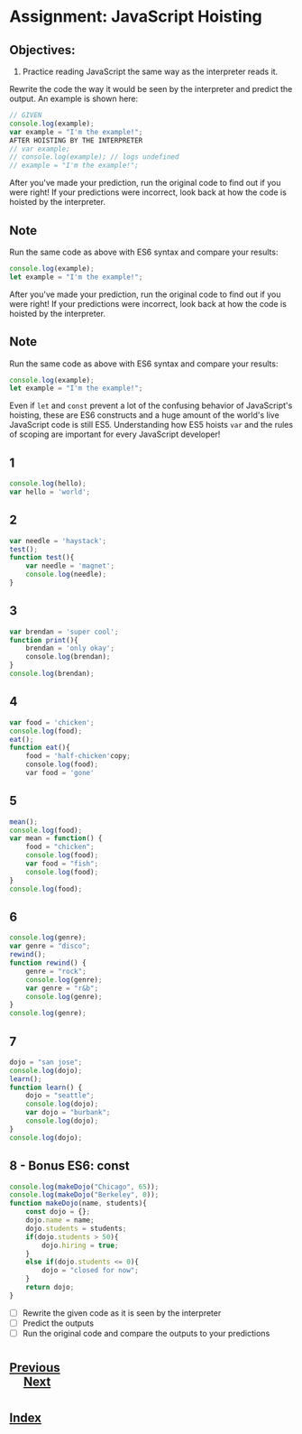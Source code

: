# Assignment: JavaScript Hoisting
## Objectives:
1.  Practice reading JavaScript the same way as the interpreter reads it.
   
Rewrite the code the way it would be seen by the interpreter and predict the output. An example is shown here:
```js
// GIVEN
console.log(example);
var example = "I'm the example!";
AFTER HOISTING BY THE INTERPRETER
// var example;
// console.log(example); // logs undefined
// example = "I'm the example!";
```
After you've made your prediction, run the original code to find out if you were right! If your predictions were incorrect, look back at how the code is hoisted by the interpreter.

## Note
Run the same code as above with ES6 syntax and compare your results:
```js
console.log(example);
let example = "I'm the example!";    
```
After you've made your prediction, run the original code to find out if you were right! If your predictions were incorrect, look back at how the code is hoisted by the interpreter.
## Note
Run the same code as above with ES6 syntax and compare your results:
```js
console.log(example);
let example = "I'm the example!";   
```
Even if `let` and `const` prevent a lot of the confusing behavior of JavaScript's hoisting, these are ES6 constructs and a huge amount of the world's live JavaScript code is still ES5. Understanding how ES5 hoists `var` and the rules of scoping are important for every JavaScript developer!
## 1
```js
console.log(hello);                                   
var hello = 'world';         
```
## 2
```js
var needle = 'haystack';
test();
function test(){
    var needle = 'magnet';
    console.log(needle);
}
```
## 3
```js
var brendan = 'super cool';
function print(){
    brendan = 'only okay';
    console.log(brendan);
}
console.log(brendan);

```
## 4
```js
var food = 'chicken';
console.log(food);
eat();
function eat(){
    food = 'half-chicken'copy;
    console.log(food);
    var food = 'gone'
```
## 5 
```js
mean();
console.log(food);
var mean = function() {
    food = "chicken";
    console.log(food);
    var food = "fish";
    console.log(food);
}
console.log(food);
```
## 6
```js
console.log(genre);
var genre = "disco";
rewind();
function rewind() {
    genre = "rock";
    console.log(genre);
    var genre = "r&b";
    console.log(genre);
}
console.log(genre);
```
## 7 
```js 
dojo = "san jose";
console.log(dojo);
learn();
function learn() {
    dojo = "seattle";
    console.log(dojo);
    var dojo = "burbank";
    console.log(dojo);
}
console.log(dojo);
```
## 8 - Bonus ES6: const
```js
console.log(makeDojo("Chicago", 65));
console.log(makeDojo("Berkeley", 0));
function makeDojo(name, students){
    const dojo = {};
    dojo.name = name;
    dojo.students = students;
    if(dojo.students > 50){
        dojo.hiring = true;
    }
    else if(dojo.students <= 0){
        dojo = "closed for now";
    }
    return dojo;
}
```


- [ ] Rewrite the given code as it is seen by the interpreter
- [ ] Predict the outputs
- [ ] Run the original code and compare the outputs to your predictions
#
## [Previous](./004_Hoisting.md)<span>&nbsp;&nbsp;&nbsp;&nbsp;&nbsp;&nbsp;&nbsp;&nbsp;&nbsp;&nbsp;&nbsp;&nbsp;&nbsp;&nbsp;&nbsp;&nbsp;&nbsp;&nbsp;&nbsp;&nbsp;&nbsp;&nbsp;&nbsp;&nbsp;&nbsp;&nbsp;&nbsp;&nbsp;&nbsp;&nbsp;&nbsp;&nbsp;&nbsp;&nbsp;&nbsp;&nbsp;&nbsp;&nbsp;&nbsp;&nbsp;&nbsp;&nbsp;&nbsp;&nbsp;&nbsp;&nbsp;&nbsp;&nbsp;&nbsp;&nbsp;&nbsp;&nbsp;&nbsp;&nbsp;&nbsp;&nbsp;&nbsp;&nbsp;&nbsp;&nbsp;&nbsp;&nbsp;&nbsp;&nbsp;&nbsp;&nbsp;&nbsp;&nbsp;&nbsp;&nbsp;&nbsp;&nbsp;&nbsp;&nbsp;&nbsp;&nbsp;&nbsp;&nbsp;&nbsp;&nbsp;&nbsp;&nbsp;&nbsp;&nbsp;&nbsp;&nbsp;&nbsp;</span> [Next](./006_Destructuring.md)
#
##  [Index](../../Index.md)